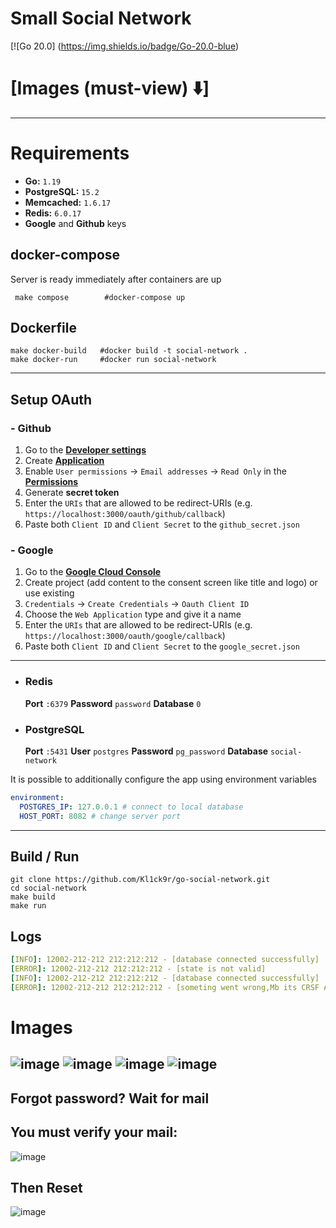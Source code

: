 # Small Social Network 

[![Go 20.0] (https://img.shields.io/badge/Go-20.0-blue)

# [Images (must-view) ⬇️]

---
# Requirements
* **Go:** `1.19`
* **PostgreSQL:**  `15.2`
* **Memcached:** `1.6.17`
* **Redis:** `6.0.17`
* **Google** and **Github** keys

## docker-compose
Server is ready immediately after containers are up
```shell
 make compose        #docker-compose up
```

## Dockerfile 
```shell
make docker-build   #docker build -t social-network .
make docker-run     #docker run social-network
```

---

## Setup OAuth

### - Github
1. Go to the **[Developer settings](https://github.com/settings/apps)**
2. Create **[Application](https://github.com/settings/apps)**
3. Enable `User permissions` -> `Email addresses` -> `Read Only` in the **[Permissions](https://github.com/settings/apps/permissions)**
4. Generate **secret token**
5. Enter the `URIs` that are allowed to be redirect-URIs (e.g. `https://localhost:3000/oauth/github/callback`)
6. Paste both `Client ID` and `Client Secret` to the `github_secret.json`

### - Google
1. Go to the **[Google Cloud Console](https://console.cloud.google.com/projectselector2/apis/credentials)**
2. Create project (add content to the consent screen like title and logo) or use existing
3. `Credentials` -> `Create Credentials` -> `Oauth Client ID`
4. Choose the `Web Application` type and give it a name
5. Enter the `URIs` that are allowed to be redirect-URIs (e.g. `https://localhost:3000/oauth/google/callback`)
6. Paste both `Client ID` and `Client Secret` to the `google_secret.json`

---

- ### Redis
    **Port** `:6379` **Password** `password` **Database** `0`
- ### PostgreSQL
    **Port** `:5431` **User** `postgres` **Password** `pg_password` **Database** `social-network`

It is possible to additionally configure the app using environment variables
```yaml
environment:
  POSTGRES_IP: 127.0.0.1 # connect to local database
  HOST_PORT: 8082 # change server port
```
---
## Build / Run

```shell
git clone https://github.com/Kl1ck9r/go-social-network.git 
cd social-network
make build
make run 
```

## Logs
```yaml
[INFO]: 12002-212-212 212:212:212 - [database connected successfully]
[ERROR]: 12002-212-212 212:212:212 - [state is not valid]
[INFO]: 12002-212-212 212:212:212 - [database connected successfully]
[ERROR]: 12002-212-212 212:212:212 - [someting went wrong,Mb its CRSF Attack]
```

# Images

![image](https://github.com/Kl1ck9r/go-social-network/blob/develop/login.png) 
![image](https://github.com/Kl1ck9r/go-social-network/blob/develop/keys.png)
![image](https://github.com/Kl1ck9r/go-social-network/blob/develop/registration.png)
![image](https://github.com/Kl1ck9r/go-social-network/blob/develop/google.png)
---

## Forgot password? Wait for mail

## You must verify your mail:
![image](https://github.com/Kl1ck9r/go-social-network/blob/develop/verify.png)

## Then Reset
![image](https://github.com/Kl1ck9r/go-social-network/blob/develop/reset.png)
